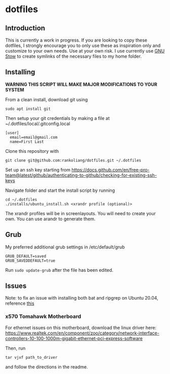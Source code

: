 # dotfiles

## Introduction

This is currently a work in progress. If you are looking to copy these dotfiles, I strongly encourage you to only use these as inspiration only and customize to your own needs. Use at your own risk. I use currently use [GNU Stow](https://www.gnu.org/software/stow/) to create symlinks of the necessary files to my home folder.

## Installing

**WARNING THIS SCRIPT WILL MAKE MAJOR MODIFICATIONS TO YOUR SYSTEM**

From a clean install, download git using

```
sudo apt install git
```

Then setup your git credentials by making a file at ~/.dotfiles/local/.gitconfig.local

```
[user]
  email=email@gmail.com
  name=First Last
```

Clone this repository with
```
git clone git@github.com:rankoliang/dotfiles.git ~/.dotfiles
```

Set up an ssh key starting from https://docs.github.com/en/free-pro-team@latest/github/authenticating-to-github/checking-for-existing-ssh-keys

Navigate folder and start the install script by running

```
cd ~/.dotfiles
./installs/ubuntu_install.sh <xrandr profile (optional)>
```

The xrandr profiles will be in screenlayouts.
You will need to create your own. You can use arandr to generate them.

## Grub

My preferred additional grub settings in /etc/default/grub

```
GRUB_DEFAULT=saved
GRUB_SAVEDDEFAULT=true
```

Run `sudo update-grub` after the file has been edited.

## Issues

Note: to fix an issue with installing both bat and ripgrep on Ubuntu 20.04, reference [this](https://bugs.launchpad.net/ubuntu/+source/rust-bat/+bug/1868517/comments/32)

### x570 Tomahawk Motherboard
For ethernet issues on this motherboard, download the linux driver here:
https://www.realtek.com/en/component/zoo/category/network-interface-controllers-10-100-1000m-gigabit-ethernet-pci-express-software

Then, run
```
tar vjxf path_to_driver
```

and follow the directions in the readme.
